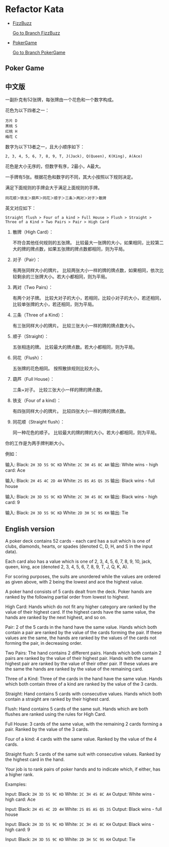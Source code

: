 # Refactor Kata

- [FizzBuzz](http://codingdojo.org/kata/FizzBuzz/)

    [Go to Branch FizzBuzz](https://github.com/maomaoliu/Refactor-kata-dotnet/tree/FizzBuzz/)

- [PokerGame](https://cyber-dojo.org/kata/edit/1wRDHE)

    [Go to Branch PokerGame](https://github.com/maomaoliu/Refactor-kata-dotnet/tree/PokerGame)

## Poker Game

中文版
---------
一副扑克有52张牌，每张牌由一个花色和一个数字构成。

花色为以下四者之一：
	
	方片 D
	黑桃 S
	红桃 H
	梅花 C
  
数字为以下13者之一，且大小顺序如下：

	2, 3, 4, 5, 6, 7, 8, 9, T, J(Jack), Q(Queen), K(King), A(Ace)
	
花色是大小无序的，但数字有序，2最小，A最大。

一手牌有5张。根据花色和数字的不同，其大小按照以下规则决定。

满足下面规则的手牌会大于满足上面规则的手牌。

	同花顺＞铁支＞葫芦＞同花＞顺子＞三条＞两对＞对子＞散牌

英文对应如下：

	Straight flush > Four of a kind > Full House > Flush > Straight > Three of a Kind > Two Pairs > Pair > High Card

1. 散牌（High Card）：

	不符合其他任何规则的五张牌。
	比较最大一张牌的大小，如果相同，比较第二大的牌的牌点数，如果五张牌的牌点数都相同，则为平局。

1. 对子（Pair）：
	
	有两张同样大小的牌片。
	比较两张大小一样的牌的牌点数，如果相同，依次比较剩余的三张牌大小。若大小都相同，则为平局。

1. 两对（Two Pairs）：
	
	有两个对子牌。
	比较大对子的大小，若相同，比较小对子的大小，若还相同，比较单张牌的大小，若还相同，则为平局。

1. 三条（Three of a Kind）：
	
	有三张同样大小的牌片。
	比较三张大小一样的牌的牌点数大小。

1. 顺子（Straight）：
	
	五张相连的牌。
	比较最大的牌点数。若大小都相同，则为平局。

1. 同花（Flush）：
	
	五张牌的花色相同。
	按照散排规则比较大小。

1. 葫芦（Full House）：
	
	三条+对子。
	比较三张大小一样的牌的牌点数。

1. 铁支（Four of a kind）：
	
	有四张同样大小的牌片。
	比较四张大小一样的牌的牌点数。

1. 同花顺（Straight flush）：
	
	同一种花色的顺子。
	比较最大的牌的牌的大小。若大小都相同，则为平局。
	
你的工作是为两手牌判断大小。

例如：

输入: 
Black: `2H 3D 5S 9C KD` White: `2C 3H 4S 8C AH`
输出: 
White wins - high card: Ace 

输入: 
Black: `2H 4S 4C 2D 4H` White: `2S 8S AS QS 3S`
输出: 
Black wins - full house

输入: 
Black: `2H 3D 5S 9C KD` White: `2C 3H 4S 8C KH`
输出: 
Black wins - high card: 9

输入: 
Black: `2H 3D 5S 9C KD` White: `2D 3H 5C 9S KH`
输出: 
Tie
	

English version
----------
A poker deck contains 52 cards - each card has a suit which
is one of clubs, diamonds, hearts, or spades 
(denoted C, D, H, and S in the input data). 

Each card also has a value which is one of 
2, 3, 4, 5, 6, 7, 8, 9, 10, jack, queen, king, ace 
(denoted 2, 3, 4, 5, 6, 7, 8, 9, T, J, Q, K, A). 

For scoring purposes, the suits are unordered while the
values are ordered as given above, with 2 being the lowest
and ace the highest value.

A poker hand consists of 5 cards dealt from the deck. Poker
hands are ranked by the following partial order from lowest
to highest.

High Card: Hands which do not fit any higher category are
ranked by the value of their highest card. If the highest
cards have the same value, the hands are ranked by the next
highest, and so on.

Pair: 2 of the 5 cards in the hand have the same value. 
Hands which both contain a pair are ranked by the value of
the cards forming the pair. If these values are the same, 
the hands are ranked by the values of the cards not 
forming the pair, in decreasing order.

Two Pairs: The hand contains 2 different pairs. Hands 
which both contain 2 pairs are ranked by the value of 
their highest pair. Hands with the same highest pair 
are ranked by the value of their other pair. If these 
values are the same the hands are ranked by the value 
of the remaining card.

Three of a Kind: Three of the cards in the hand have the 
same value. Hands which both contain three of a kind are 
ranked by the value of the 3 cards.

Straight: Hand contains 5 cards with consecutive values. 
Hands which both contain a straight are ranked by their 
highest card.

Flush: Hand contains 5 cards of the same suit. Hands which 
are both flushes are ranked using the rules for High Card.

Full House: 3 cards of the same value, with the remaining 2
cards forming a pair. Ranked by the value of the 3 cards.

Four of a kind: 4 cards with the same value. Ranked by the
value of the 4 cards.

Straight flush: 5 cards of the same suit with consecutive
values. Ranked by the highest card in the hand.

Your job is to rank pairs of poker hands and to indicate
which, if either, has a higher rank.

Examples:

Input: 
Black: `2H 3D 5S 9C KD` White: `2C 3H 4S 8C AH`
Output: 
White wins - high card: Ace 

Input: 
Black: `2H 4S 4C 2D 4H` White: `2S 8S AS QS 3S`
Output: 
Black wins - full house

Input: 
Black: `2H 3D 5S 9C KD` White: `2C 3H 4S 8C KH`
Output: 
Black wins - high card: 9

Input: 
Black: `2H 3D 5S 9C KD` White: `2D 3H 5C 9S KH`
Output: 
Tie
